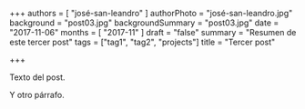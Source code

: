 +++
authors = [ "josé-san-leandro" ]
authorPhoto = "josé-san-leandro.jpg"
background = "post03.jpg"
backgroundSummary = "post03.jpg"
date = "2017-11-06"
months = [ "2017-11" ]
draft = "false"
summary = "Resumen de este tercer post"
tags = ["tag1", "tag2", "projects"]
title = "Tercer post"

+++


Texto del post.

Y otro párrafo.
